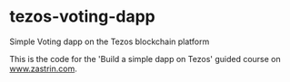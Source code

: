 # tezos-voting-dapp
Simple Voting dapp on the Tezos blockchain platform

This is the code for the 'Build a simple dapp on Tezos' guided course on www.zastrin.com.
